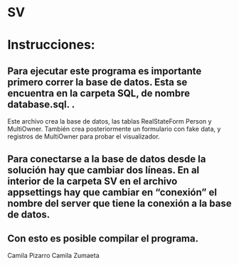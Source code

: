 # SV
# Instrucciones:
## Para ejecutar este programa es importante primero correr la base de datos. Esta se encuentra en la carpeta SQL, de nombre database.sql. . 
Este archivo crea la base de datos, las tablas RealStateForm Person y MultiOwner. También crea posteriormente un formulario con fake data, y registros de MultiOwner para probar el visualizador. 
## Para conectarse a la base de datos desde la solución hay que cambiar dos líneas. En al interior de la carpeta SV en el archivo appsettings hay que cambiar en “conexión” el nombre del server que tiene la conexión a la base de datos. 
## Con esto es posible compilar el programa. 


Camila Pizarro
Camila Zumaeta
